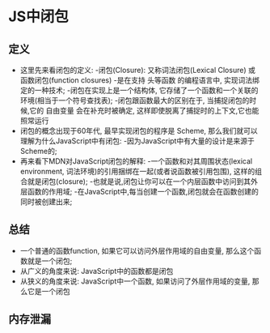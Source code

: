 # JS中闭包

## 定义

- 这里先来看闭包的定义:
  -闭包(Closure): 又称词法闭包(Lexical Closure) 或 函数闭包(function closures)
  -是在支持 头等函数 的编程语言中, 实现词法绑定的一种技术;
  -闭包在实现上是一个结构体, 它存储了一个函数和一个关联的环境(相当于一个符号查找表);
  -闭包跟函数最大的区别在于, 当捕捉闭包的时候,它的 自由变量 会在补充时被确定, 这样即使脱离了捕捉时的上下文,它也能照常运行
- 闭包的概念出现于60年代, 最早实现闭包的程序是 Scheme, 那么我们就可以理解为什么JavaScript中有闭包:
  -因为JavaScript中有大量的设计是来源于Scheme的;
- 再来看下MDN对JavaScript闭包的解释:
  -一个函数和对其周围状态(lexical environment, 词法环境)的引用捆绑在一起(或者说函数被引用包围), 这样的组合就是闭包(closure);
  -也就是说,闭包让你可以在一个内层函数中访问到其外层函数的作用域;
  -在JavaScript中,每当创建一个函数,闭包就会在函数创建的同时被创建出来;

## 总结

- 一个普通的函数function, 如果它可以访问外层作用域的自由变量, 那么这个函数就是一个闭包;
- 从广义的角度来说: JavaScript中的函数都是闭包
- 从狭义的角度来说: JavaScript中一个函数, 如果访问了外层作用域的变量, 那么它是一个闭包

## 内存泄漏